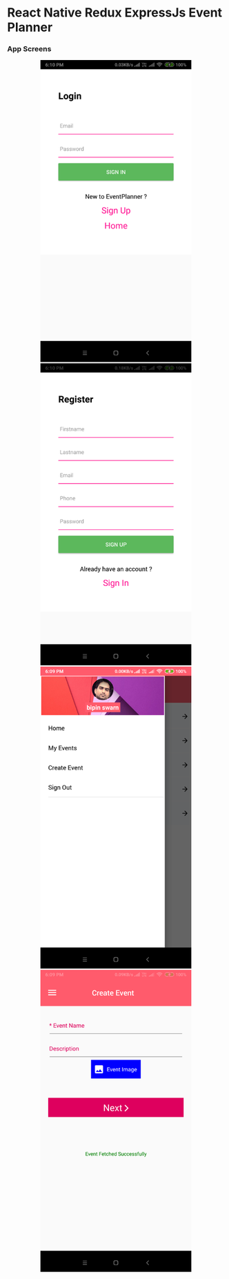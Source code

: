 # React Native Redux ExpressJs Event Planner #
### App Screens ###
<p align="center">
  <img src="https://github.com/bipinswarnkar1989/react-native-expressjs-GoogleMaps-event-planner/blob/master/appScreens/Screenshot_2018-10-07-18-10-26-752_com.eventplanner.png" width="350" title="Login Screen">
  <img src="https://github.com/bipinswarnkar1989/react-native-expressjs-GoogleMaps-event-planner/blob/master/appScreens/Screenshot_2018-10-07-18-10-39-454_com.eventplanner.png" width="350" title="Register Screen">
  <img src="https://github.com/bipinswarnkar1989/react-native-expressjs-GoogleMaps-event-planner/blob/master/appScreens/Screenshot_2018-10-07-18-09-34-931_com.eventplanner.png" width="350" title="Home Screen">
  <img src="https://github.com/bipinswarnkar1989/react-native-expressjs-GoogleMaps-event-planner/blob/master/appScreens/Screenshot_2018-10-07-18-09-54-512_com.eventplanner.png" width="350" title="Create Event Screen">
</p>



